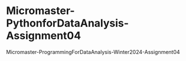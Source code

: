 # Micromaster-PythonforDataAnalysis-Assignment04
Micromaster-ProgrammingForDataAnalysis-Winter2024-Assignment04
